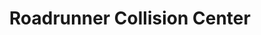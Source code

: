 ---
title: "Roadrunner Collision Center"
url: /mesa/roadrunner-collision-center/
shop: Autowerkstatt
---